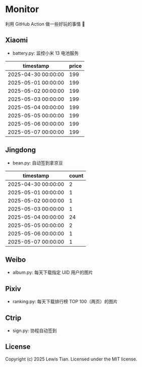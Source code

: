 # Monitor

利用 GitHub Action 做一些好玩的事情 🤣

## Xiaomi

- battery.py: 监控小米 13 电池服务

<!-- xiaomi13battery-start -->

| timestamp | price |
| --- | --- |
| 2025-04-30 00:00:00 | 199 |
| 2025-05-01 00:00:00 | 199 |
| 2025-05-02 00:00:00 | 199 |
| 2025-05-03 00:00:00 | 199 |
| 2025-05-04 00:00:00 | 199 |
| 2025-05-05 00:00:00 | 199 |
| 2025-05-06 00:00:00 | 199 |
| 2025-05-07 00:00:00 | 199 |

<!-- xiaomi13battery-end -->

## Jingdong

- bean.py: 自动签到拿京豆

<!-- jingdongbean-start -->

| timestamp | count |
| --- | --- |
| 2025-04-30 00:00:00 | 2 |
| 2025-05-01 00:00:00 | 1 |
| 2025-05-02 00:00:00 | 1 |
| 2025-05-03 00:00:00 | 1 |
| 2025-05-04 00:00:00 | 24 |
| 2025-05-05 00:00:00 | 2 |
| 2025-05-06 00:00:00 | 1 |
| 2025-05-07 00:00:00 | 1 |

<!-- jingdongbean-end -->

## Weibo

- album.py: 每天下载指定 UID 用户的图片

## Pixiv

- ranking.py: 每天下载排行榜 TOP 100（两页）的图片

## Ctrip

- sign.py: 协程自动签到

<!-- ctrip_sign-start -->

<!-- ctrip_sign-end -->

## License

Copyright (c) 2025 Lewis Tian. Licensed under the MIT license.

